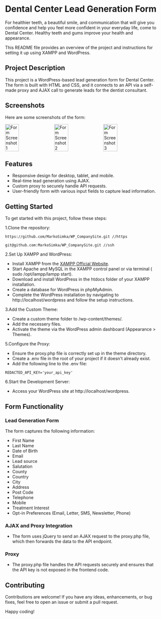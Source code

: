 # Dental Center Lead Generation Form

For healthier teeth, a beautiful smile, and communication that will give you confidence and help you feel more confident in your everyday life, come to Dental Center. Healthy teeth and gums improve your health and appearance.

This README file provides an overview of the project and instructions for setting it up using XAMPP and WordPress.

##  Project Description

This project is a WordPress-based lead generation form for Dental Center. The form is built with HTML and CSS, and it connects to an API via a self-made proxy and AJAX call to generate leads for the dentist consultant.

## Screenshots

Here are some screenshots of the form:
<div style="display: flex; justify-content: flex-start; gap: 10px;">
    <img src="https://github.com/user-attachments/assets/95c7ceb9-9b2a-41e9-81ac-37f1eb8cace5" alt="Form Screenshot 1" style="width: 30%;">
    <img src="https://github.com/user-attachments/assets/bb35f31f-dd04-4bd0-80c8-e99d7ab72d18" alt="Form Screenshot 2" style="width: 30%;">
    <img src="https://github.com/user-attachments/assets/0e718ebf-00a2-4de3-bd59-e02bbe150bc8" alt="Form Screenshot 3" style="width: 30%;">  
</div>

##  Features
  *  Responsive design for desktop, tablet, and mobile.
  *  Real-time lead generation using AJAX.
  *  Custom proxy to securely handle API requests.
  *  User-friendly form with various input fields to capture lead information.

##  Getting Started

To get started with this project, follow these steps:

1.Clone the repository:

    https://github.com/MarkoSimka/WP_CompanySite.git //https

    git@github.com:MarkoSimka/WP_CompanySite.git //ssh

2.Set Up XAMPP and WordPress:
  * Install XAMPP from the [XAMPP Official Website](https://www.apachefriends.org/).
  * Start Apache and MySQL in the XAMPP control panel or via terminal ( sudo /opt/lampp/lampp start).
  * Download and install WordPress in the htdocs folder of your XAMPP installation.
  * Create a database for WordPress in phpMyAdmin.
  * Complete the WordPress installation by navigating to http://localhost/wordpress and follow the setup instructions.

3.Add the Custom Theme:
  *  Create a custom theme folder to /wp-content/themes/.
  *  Add the necessery files.
  *  Activate the theme via the WordPress admin dashboard (Appearance > Themes).

5.Configure the Proxy:
  *  Ensure the proxy.php file is correctly set up in the theme directory.
  *  Create a .env file in the root of your project if it doesn't already exist.
  *  Add the following line to the .env file:

    REDACTED_API_KEY='your_api_key'

6.Start the Development Server:
  *  Access your WordPress site at http://localhost/wordpress.


##  Form Functionality

###  Lead Generation Form
The form captures the following information:
  *  First Name
  *  Last Name
  *  Date of Birth
  *  Email
  *  Lead source
  *  Salutation
  *  County
  *  Country
  *  City
  *  Address
  *  Post Code
  *  Telephone
  *  Mobile
  *  Treatment Interest
  *  Opt-in Preferences (Email, Letter, SMS, Newsletter, Phone)

###  AJAX and Proxy Integration
  *  The form uses jQuery to send an AJAX request to the proxy.php file, which then forwards the data to the API endpoint.

###  Proxy
  *  The proxy.php file handles the API requests securely and ensures that the API key is not exposed in the frontend code.

##  Contributing
Contributions are welcome! If you have any ideas, enhancements, or bug fixes, feel free to open an issue or submit a pull request.

Happy coding!
